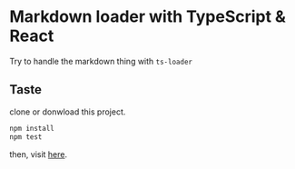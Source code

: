 # Markdown loader with TypeScript & React

Try to handle the markdown thing with `ts-loader`

## Taste

clone or donwload this project.

```bash
npm install
npm test
```

then, visit [here](http://localhost:8000).
